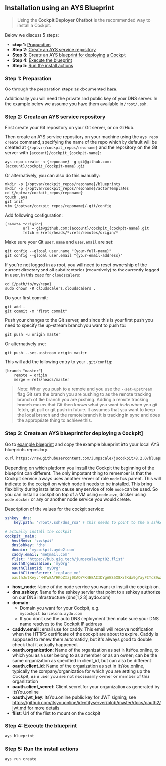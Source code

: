 ## Installation using an AYS Blueprint

> Using the **Cockpit Deployer Chatbot** is the recommended way to install a Cockpit.

Below we discuss 5 steps:
- **step 1**: [Preparation](#prep)
- **Step 2**: [Create an AYS service repository](#create-repo)
- **Step 3**: [Create an AYS blueprint for deploying a Cockpit](#create-blueprint)
- **Step 4**: [Execute the blueprint](#execute-blueprint)
- **Step 5**: [Run the install actions](#run-actions)

<a id="prep"></a>
### Step 1: Preparation

Go through the preparation steps as documented [here](/docs/installation/prep/prep.md).

Additionally you will need the private and public key of your DNS server. In the example below we assume you have them available in ```/root/.ssh```.

<a id="create-repo"></a>
### Step 2: Create an AYS service repository


First create your Git repository on your Git server, or on GitHub.

Then create an AYS service repository on your machine using the `ays repo create` command, specifying the name of the repo which by default will be created at `{/optvar/cockpit_repos/reponame}` and the repository on the Git server with `{account}/cockpit_{cockpit-name}`:

```
ays repo create -n {reponame} -g git@github.com:{account}/cockpit_{cockpit-name}.git
```

Or alternatively, you can also do this manually:

```
mkdir -p {/optvar/cockpit_repos/reponame}/blueprints
mkdir -p {/optvar/cockpit_repos/reponame}/actorTemplates
cd {/optvar/cockpit_repos/reponame}
touch .ays
git init
vim {/optvar/cockpit_repos/reponame}/.git/config
```

Add following configuration:

```
[remote "origin"]
        url = git@github.com:{account}/cockpit_{cockpit-name}.git
        fetch = +refs/heads/*:refs/remotes/origin/*
```

Make sure your Git `user.name` and `user.email` are set:

```
git config --global user.name "{your-full-name}"
git config --global user.email "{your-email-address}"
```

If you're not logged in as root, you will need to reset ownership of the current directory and all subdirectories (recursively) to the currently logged in user, in this case for `cloudscalers`:

```
cd {/path/to/my/repo}
sudo chown -R cloudscalers.cloudscalers .
```

Do your first commit:

```
git add .
git commit -m "first commit"
```

Push your changes to the Git server, and since this is your first push you need to specify the up-stream branch you want to push to::

```
git push -u origin master
```

Or alternatively use:

```
git push --set-upstream origin master
```

This will add the following entry to your `.git/config`:

```
[branch "master"]
	remote = origin
	merge = refs/heads/master
```

> Note: When you push to a remote and you use the `--set-upstream` flag Git sets the branch you are pushing to as the remote tracking branch of the branch you are pushing. Adding a remote tracking branch means that Git then knows what you want to do when you git fetch, git pull or git push in future. It assumes that you want to keep the local branch and the remote branch it is tracking in sync and does the appropriate thing to achieve this.

<a id="create-blueprint"></a>
### Step 3: Create an AYS blueprint for deploying a Cockpit]

Go to [example blueprint](/blueprint/ovc_blueprint.yaml) and copy the example blueprint into your local AYS blueprints repository.

```bash
curl https://raw.githubusercontent.com/Jumpscale/jscockpit/8.2.0/blueprint/ovc_blueprint.yaml > /optvar/cockpit_repos/reponame/blueprints/cockpit.yaml
```




Depending on which platform you install the Cockpit the beginning of the blueprint can different. The only important thing to remember is that the Cockpit service always uses another server of role `node` has parent.
This will indicate to the cockpit on which node it needs to be installed. This bring flexibility during installation cause any service of role `node` can be used.
So you can install a cockpit on top of a VM using `node.ovc`, docker using `node.docker` or any or another node service you would create.

Description of the values for the cockpit service:

```yaml
sshkey__dns:
    key.path: '/root/.ssh/dns_rsa' # this needs to point to the a sshkey authorize on server of our dns infrastructure

# actually install the cockpit
cockpit__main:
   hostNode: 'cockpit'
   dnsSshkey: 'dns'
   domain: 'mycockpit.aydo2.com'
   caddy.email: 'me@mail.com'
   flist: 'https://hub.gig.tech/jumpscale/opt82.flist'
   oauthOrganization: 'myOrg'
   oauthClientId: 'myOrg'
   oauthClientSecret: 'replace_me'
   oauthJwtKey:'MHYwEAYHKoZIzj0CAQYFK4EEACIDYgAES5X8XrfKdx9gYayFITc89wad4usrk0n27MjiGYvqalizeSWTHEpnd7oea9IQ8T5oJjMVH5cc0H5tFSKilFFeh//wngxIyny66+Vq5t5B0V0Ehy01+2ceEon2Y0XDkIKv'

```
- **host_node**: Name of the node service you want to install the cockpit on.
- **dns.sshkey**: Name fo the sshkey servier that point to a sshkey authorize on our DNS infrastructure (dns[1,2,3].aydo.com)
- **domain**:
  - Domain you want for your Cockpit, e.g. `mycockpit.barcelona.aydo.com`
  - If you don't use the auto DNS deployment then make sure your DNS name resolves to the Cockpit IP address
- **caddy.email** : email use for [caddy](https://caddyserver.com/). This email will receive notification when the HTTPS certificate of the cockpit are about to expire. Caddy is supposed to renew them automaticly, but it's always good to double check that it actually happened.
- **oauth.organization**: Name of the organization as set in ItsYou.online, to which you as a user belong to as a member or as an owner; can be the same organization as specified in client_id, but can also be different
- **oauth.client_id**: Name of the organization as set in ItsYou.online, typically the company/organization for which you are setting up the Cockpit; as a user you are not necessairly owner or member of this organization
- **oauth.client_secret**: Client secret for your organization as generated by ItsYou.online
- **oauth.jwt_key**: ItsYou.online public key for JWT signing; see https://github.com/itsyouonline/identityserver/blob/master/docs/oauth2/jwt.md for more details
- **flist**: Url of the flist to mount on the cockpit

<a id="execute-blueprint"></a>
### Step 4: Execute the blueprint

```bash
ays blueprint
```

<a id="run-actions"></a>
### Step 5: Run the install actions

```bash
ays run create
```
